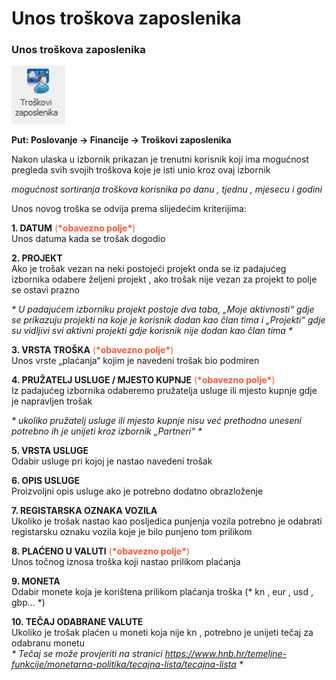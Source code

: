 # Unos troškova zaposlenika

### Unos troškova zaposlenika  

[![Unos troškova zaposlenika](/images/unosTroskovaZaposlenika.png "Unos troškova zaposlenika")](/images/unosTroskovaZaposlenika.png)

**Put: Poslovanje → Financije → Troškovi zaposlenika**  

Nakon ulaska u izbornik prikazan je trenutni korisnik koji ima mogućnost pregleda svih svojih troškova koje je isti unio kroz ovaj izbornik 

*mogućnost sortiranja troškova korisnika po danu , tjednu , mjesecu i godini*

Unos novog troška se odvija prema slijedećim kriterijima:

**1. DATUM** <span style="color: #ff5630">(**\*obavezno polje\***)</span>  
Unos datuma kada se trošak dogodio

**2. PROJEKT**  
Ako je trošak vezan na neki postojeći projekt onda se iz padajućeg izbornika odabere željeni projekt , ako trošak nije vezan za projekt to polje se ostavi prazno 

_\* U padajućem izborniku projekt postoje dva taba, „Moje aktivnosti“ gdje se prikazuju projekti na koje je korisnik dodan kao član tima i „Projekti“ gdje su vidljivi svi aktivni projekti gdje korisnik nije dodan kao član tima \*_

**3. VRSTA TROŠKA** <span style="color: #ff5630">(**\*obavezno polje\***)</span>  
Unos vrste „plaćanja“ kojim je navedeni trošak bio podmiren

**4. PRUŽATELJ USLUGE / MJESTO KUPNJE** <span style="color: #ff5630">(**\*obavezno polje\***)</span>  
Iz padajućeg izbornika odaberemo pružatelja usluge ili mjesto kupnje gdje je napravljen trošak 

_\* ukoliko pružatelj usluge ili mjesto kupnje nisu već prethodno uneseni potrebno ih je unijeti kroz izbornik „Partneri“ \*_

**5. VRSTA USLUGE**  
Odabir usluge pri kojoj je nastao navedeni trošak

**6. OPIS USLUGE**  
Proizvoljni opis usluge ako je potrebno dodatno obrazloženje

**7. REGISTARSKA OZNAKA VOZILA**  
Ukoliko je trošak nastao kao posljedica punjenja vozila potrebno je odabrati registarsku oznaku vozila koje je bilo punjeno tom prilikom

**8. PLAĆENO U VALUTI** <span style="color: #ff5630">(**\*obavezno polje\***)</span>  
Unos točnog iznosa troška koji nastao prilikom plaćanja  

**9. MONETA**  
Odabir monete koja je korištena prilikom plaćanja troška (* kn , eur , usd , gbp… *)

**10. TEČAJ ODABRANE VALUTE**  
Ukoliko je trošak plaćen u moneti koja nije kn , potrebno je unijeti tečaj za odabranu monetu  
_\* Tečaj se može provjeriti na stranici https://www.hnb.hr/temeljne-funkcije/monetarna-politika/tecajna-lista/tecajna-lista \*_